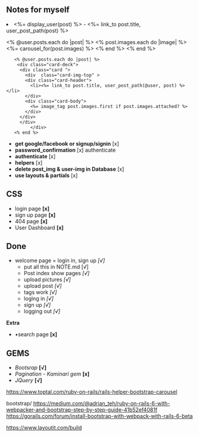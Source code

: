 
## Notes for myself
  <li><%= display_user(post) %> - <%= link_to post.title, user_post_path(post) %></li>

  <% @user.posts.each do |post| %>
       <% post.images.each do |image| %>
         <%= carousel_for(post.images) %>
        <% end %>
   <% end %>

       <% @user.posts.each do |post| %>
        <div class="card-deck">
         <div class="card ">
           <div  class="card-img-top" >
           <div class="card-header">
             <li><%= link_to post.title, user_post_path(@user, post) %></li>
           </div>
           <div class="card-body">
             <%= image_tag post.images.first if post.images.attached? %>
           </div>
         </div>
         </div>
             </div>
       <% end %>




* **get google/facebook or signup/signin** [x]
* **password_confirmation** [x]  authenticate
* **authenticate** [x]
* **helpers** [x]
* **delete post_img & user-img in Database** [x]
* **use layouts & partials** [x]

## CSS
* login page **[x]**
* sign up page **[x]**
* 404 page **[x]**
* User Dashboard **[x]**


## Done
* welcome page = login in, sign up *[√]*
  * put all this in NOTE.md  [√]
  * Post index show pages *[√]*
  * upload pictures *[√]*
  * upload post *[√]*
  * tags work  *[√]*
  * loging in *[√]*
  * sign up *[√]*
  * logging out *[√]*


**Extra**
  * •search page **[x]**

## GEMS
  * *Bootsrap* **[√]**
  * *Pagination - Kaminari gem* **[x]**
  * *JQuery* **[√]**

  https://www.toptal.com/ruby-on-rails/rails-helper-bootstrap-carousel

bootstrap/
https://medium.com/@adrian_teh/ruby-on-rails-6-with-webpacker-and-bootstrap-step-by-step-guide-41b52ef4081f
  https://gorails.com/forum/install-bootstrap-with-webpack-with-rails-6-beta


 https://www.layoutit.com/build
